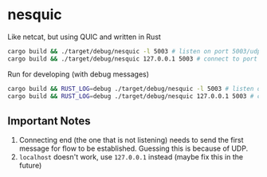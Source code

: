 # nesquic
Like netcat, but using QUIC and written in Rust

```bash
cargo build && ./target/debug/nesquic -l 5003 # listen on port 5003/udp
cargo build && ./target/debug/nesquic 127.0.0.1 5003 # connect to port 5003/udp
```

Run for developing (with debug messages)
```bash
cargo build && RUST_LOG=debug ./target/debug/nesquic -l 5003 # listen on port 5003/udp
cargo build && RUST_LOG=debug ./target/debug/nesquic 127.0.0.1 5003 # connect to port 5003/udp
```


## Important Notes
1. Connecting end (the one that is not listening) needs to send the first message for flow to be established. Guessing this is because of UDP.
2. `localhost` doesn't work, use `127.0.0.1` instead (maybe fix this in the future)
